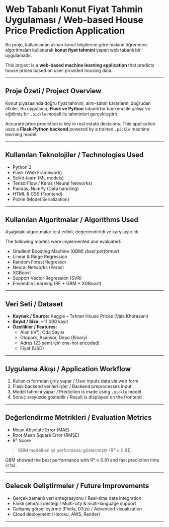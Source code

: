 #  Web Tabanlı Konut Fiyat Tahmin Uygulaması / Web-based House Price Prediction Application

Bu proje, kullanıcıdan alınan konut bilgilerine göre makine öğrenmesi algoritmaları kullanarak **konut fiyat tahmini** yapan web tabanlı bir uygulamadır.

This project is a **web-based machine learning application** that predicts house prices based on user-provided housing data.

---

##  Proje Özeti / Project Overview

 Konut piyasasında doğru fiyat tahmini, alım-satım kararlarını doğrudan etkiler. Bu uygulama, **Flask ve Python** tabanlı bir backend ile çalışır ve eğitilmiş bir `.pickle` modeli ile tahminleri gerçekleştirir.

Accurate price prediction is key in real estate decisions. This application uses a **Flask-Python backend** powered by a trained `.pickle` machine learning model.

---

##  Kullanılan Teknolojiler / Technologies Used

- Python 3
- Flask (Web Framework)
- Scikit-learn (ML models)
- TensorFlow / Keras (Neural Networks)
- Pandas, NumPy (Data handling)
- HTML & CSS (Frontend)
- Pickle (Model Serialization)

---

##  Kullanılan Algoritmalar / Algorithms Used

Aşağıdaki algoritmalar test edildi, değerlendirildi ve karşılaştırıldı:

The following models were implemented and evaluated:

-  Gradient Boosting Machine (GBM) *(best performer)*
- Linear & Ridge Regression
- Random Forest Regressor
- Neural Networks (Keras)
- XGBoost
- Support Vector Regression (SVR)
- Ensemble Learning (RF + GBM + XGBoost)

---

##  Veri Seti / Dataset

- **Kaynak / Source:** Kaggle – Tehran House Prices (Vala Khorasani)
- **Boyut / Size:** ~11.000 kayıt
- **Özellikler / Features:**
  - Alan (m²), Oda Sayısı
  - Otopark, Asansör, Depo (Binary)
  - Adres (23 semt için one-hot encoded)
  - Fiyat (USD)

---

##  Uygulama Akışı / Application Workflow

1. Kullanıcı formdan giriş yapar / User inputs data via web form
2. Flask backend verileri işler / Backend preprocesses input
3. Model tahmini yapar / Prediction is made using `.pickle` model
4. Sonuç arayüzde gösterilir / Result is displayed on the frontend

---

##  Değerlendirme Metrikleri / Evaluation Metrics

-  Mean Absolute Error (MAE)
-  Root Mean Square Error (RMSE)
-  R² Score

> GBM modeli en iyi performansı göstermiştir (R² ≈ 0.81).

GBM showed the best performance with R² ≈ 0.81 and fast prediction time (<1s).

---

##  Gelecek Geliştirmeler / Future Improvements

- Gerçek zamanlı veri entegrasyonu / Real-time data integration
- Farklı şehir/dil desteği / Multi-city & multi-language support
- Gelişmiş görselleştirme (Plotly, D3.js) / Advanced visualization
- Cloud deployment (Heroku, AWS, Render)

---



